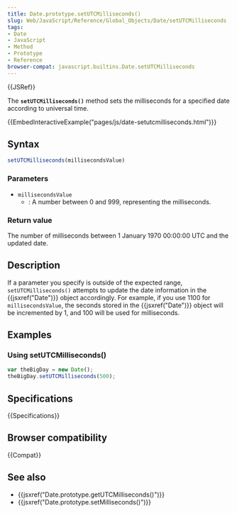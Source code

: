 ```yaml
---
title: Date.prototype.setUTCMilliseconds()
slug: Web/JavaScript/Reference/Global_Objects/Date/setUTCMilliseconds
tags:
- Date
- JavaScript
- Method
- Prototype
- Reference
browser-compat: javascript.builtins.Date.setUTCMilliseconds
---
```

{{JSRef}}

The **`setUTCMilliseconds()`** method sets the milliseconds for a specified date
according to universal time.

{{EmbedInteractiveExample("pages/js/date-setutcmilliseconds.html")}}

## Syntax

```js
setUTCMilliseconds(millisecondsValue)
```

### Parameters

*   `millisecondsValue`
    *   : A number between 0 and 999, representing the milliseconds.

### Return value

The number of milliseconds between 1 January 1970 00:00:00 UTC and the updated
date.

## Description

If a parameter you specify is outside of the expected range,
`setUTCMilliseconds()` attempts to update the date information in the
{{jsxref("Date")}} object accordingly. For example, if you use 1100 for
`millisecondsValue`, the seconds stored in the {{jsxref("Date")}} object
will be incremented by 1, and 100 will be used for milliseconds.

## Examples

### Using setUTCMilliseconds()

```js
var theBigDay = new Date();
theBigDay.setUTCMilliseconds(500);
```

## Specifications

{{Specifications}}

## Browser compatibility

{{Compat}}

## See also

*   {{jsxref("Date.prototype.getUTCMilliseconds()")}}
*   {{jsxref("Date.prototype.setMilliseconds()")}}
